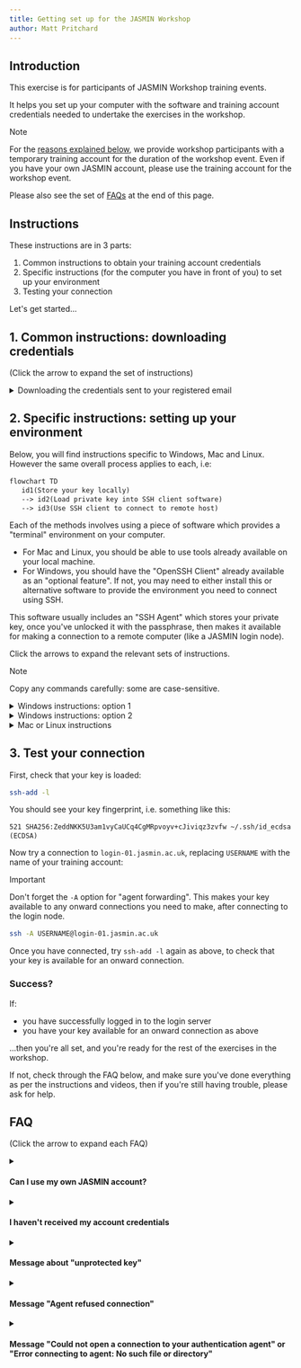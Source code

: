 ```yaml
---
title: Getting set up for the JASMIN Workshop
author: Matt Pritchard
---
```


## Introduction

This exercise is for participants of JASMIN Workshop training events.

It helps you set up your computer with the software and training account credentials needed to undertake the exercises in the workshop.

> [!NOTE]
> For the [reasons explained below](#own-vs-training-account), we provide workshop participants with a temporary training account for the duration of the workshop event. Even if you have your own JASMIN account, please use the training account for the workshop event.

Please also see the set of [FAQs](#faq) at the end of this page.

## Instructions

These instructions are in 3 parts:

1. Common instructions to obtain your training account credentials
2. Specific instructions (for the computer you have in front of you) to set up your environment
3. Testing your connection

Let's get started...

## 1. Common instructions: downloading credentials

(Click the arrow to expand the set of instructions)

<details>
   <summary id="downloading">Downloading the credentials sent to your registered email</summary>

   - Locate the email sent by the JASMIN Accounts Portal. It should have `[jasmin-accounts] JASMIN Training Account Created` in the subject line.
      - If you can't find the email, search for this subject in your emails, but also check your spam/junk folders before asking for help.
   - Follow the link in the email from the JASMIN Team to provision your account on the JASMIN Accounts Portal.
   - **This is a one-time link** for secure credentials sharing! If you close the tab after clicking the link **your credentials will be lost**, even if you click on the link in the email again.
   - You should reach a page showing four important parts of your training account, like the image below.
   
   ![training account provisioning page](images/Provision-your-training-account.png)
   - Open a plain-text editor (e.g. Notepad on Windows, TextEdit on Mac) and paste these first three details into a text file to keep them safe:
      - Username
      - Accounts Portal Password
      - SSH Key Passphrase
   - Click the "Download" link next to the SSH Private Key. It will save the private key as `id_ecdsa` without a file extension - please don't rename it, unless you have already used SSH and have an SSH keypair with the same name.
   - Keep this file in your Downloads folder for now.

</details>

## 2. Specific instructions: setting up your environment

Below, you will find instructions specific to Windows, Mac and Linux. However the same overall process applies to each, i.e:

   ```mermaid
   flowchart TD
      id1(Store your key locally) 
      --> id2(Load private key into SSH client software)
      --> id3(Use SSH client to connect to remote host)
   ```

Each of the methods involves using a piece of software which provides a "terminal" environment on your computer.

- For Mac and Linux, you should be able to use tools already available on your local machine.
- For Windows, you should have the "OpenSSH Client" already available as an "optional feature". If not, you may need to either install this or alternative software to provide the environment you need to connect using SSH.

This software usually includes an "SSH Agent" which stores your private key, once you've unlocked it with the passphrase, then makes it available for making a connection to a remote computer (like a JASMIN login node).

Click the arrows to expand the relevant sets of instructions.

> [!NOTE]
> Copy any commands carefully: some are case-sensitive.

<!--

Replace these sections below with link to instructions here?

https://help.jasmin.ac.uk/docs/getting-started/present-ssh-key/

-->

<details>

   <summary id="windows">Windows instructions: option 1</summary>

   If you use this option, other services will be easier to use later on. But look at option 2 if you think that looks easier for now.

   - Check that the right tools are installed
     - Open a PowerShell window using "run as administrator"
     - Run this command to check whether you have "OpenSSH Client" optional feature installed.
       ```powershell
       Get-WindowsCapability -Online | Where-Object Name -like 'OpenSSH.Client*'
       ```
       If it's installed, continue. If not, either ask for help, or choose option 2.

   - Check that the directory `.ssh` exists within your user directory:
     ```powershell
     ls "$env:UserProfile\.ssh"
     ```
     If it exists, you'll get a list of the files currently there. If not, create it with:
     ```powershell
     md "$env:UserProfile\.ssh"
     ```
     then move the file `id_ecdsa` key file from the Downloads folder to this directory.
     ```powershell
     mv "$env:UserProfile\Downloads\id_ecdsa" "$env:UserProfile\.ssh\"
     ```
   - Open the text file with the credentials you saved in Part 1: you'll need them shortly.
   - Check that the `ssh-agent` service is running
     ```powershell
     Get-Service ssh-agent
     ```
     If it's not, start it:
     ```powershell
     Set-Service ssh-agent -StartupType Manual
     Start-Service ssh-agent
     ```
   - Load your key into the agent
     ```powershell
     ssh-add "$env:UserProfile\.ssh\id_ecdsa"
     ```
     You'll be asked for the passphrase from the credentials: copy and paste this (right-click in the PowerShell window, the text will not be displayed), then press return.
   - Check that you have your key loaded.
     ```powershell
     ssh-add -l
     ```
     You should see your key in the list of identities.

</details>

<details>

   <summary id="windows">Windows instructions: option 2</summary>

   - Locate the `id_ecdsa` private key file from the Downloads folder.
     - don't try to open the `id_ecdsa` file: it's not meant to be readable.
   - Open the text file with the credentials you saved in Part 1: you'll need them shortly.

   - Download and install "MobaXterm"
   
     This is an emulator of the terminal environment (Mac and Linux have this environment built-in), and provides the tools you need to connect. There are other options, but we'd recommend this one if you want us to help you with any problems.

     - Go to https://mobaxterm.mobatek.net/
       - go to [Download](https://mobaxterm.mobatek.net/download.html)
       - choose the "Home edition", then "Download now"
       - Choose the **installer edition**
       - right-click the downloaded zip file and choose "extract all"
       - run the installer, then follow the instructions.

   - Open MobaXterm, and follow the steps in this video to load your private key and check it's loaded in a terminal session.
     - [![mobaxterm setup (video)](https://img.youtube.com/vi/qm8PcD24Xsc/0.jpg)](https://youtu.be/qm8PcD24Xsc)

</details>

<details>
  <summary>Mac or Linux instructions</summary>

  In the Mac or Linux environments, it's best to put your SSH-related files in a standard place. This is a directory called `.ssh` in your home directory (the `.` means it's hidden).

  - open the text file with the credentials you saved in Part 1: you'll need them shortly.
  - open the `Terminal` utility (use the search in the top menu bar to find this if you haven't used it before)
  - this should open a command-line terminal, starting in your home directory. The shorthand for your home directory is `~/`

  Check if you have a directory `~/.ssh` already:

  ```
  ls ~/.ssh
  ```

  If this exists already, the `ls` command will list its contents (it could be empty, that's fine).

  If you see `No such file or directory`, make this directory with the command:

  ```
  mkdir -p ~/.ssh
  ```
  and set permissions on it so that it's only read/writable by you:
  ```
  chmod 700 ~/.ssh
  ```

  Now, move the SSH private key `id_ecdsa` from your download location (where your browser puts downloaded files) to the directory you just created.

  ```
  mv ~/Downloads/id_ecdsa ~/.ssh/
  ```

  Set the permissions on this file to be only read/writable by you:

  ```
  chmod 600 ~/.ssh/id_ecdsa
  ```

  Now, check whether you have an SSH-agent running:

  ```
  ssh-add -l
  ```

  If you see
  ```
  The agent has no identities.
  ```

  that's fine: it's running, but just doesn't have any keys loaded yet. Skip the step below.

  If you see `Could not open a connection to your authentication agent` or `Error connecting to agent` this means you haven't got one running, so you need to start one with the following command:

  ```
  eval $(ssh-agent -s)
  ```

  You're now able to load your private key, as follows:

  ```
  ssh-add ~/.ssh/id_ecdsa
  ```

  You will be prompted for your passphrase: don't try and type it in, copy and paste it from credentials file which you should have open in a text editor. You can usually paste with <kbd>Cmd (⌘)</kbd>+<kbd>V</kbd> on Mac, <kbd>CTRL</kbd>+<kbd>V</kbd> on Linux, or by right-clicking and choosing "Paste", but this may vary depending on your system and terminal.

  Be careful not to copy any whitespace either side of the passphrase.
  
  Note that the terminal does not echo back any characters or placeholders for a passphrase. So don't paste it again just because it's not displaying!

  Now, check with the `ssh-add -l` command as before, and the key fingerprint should be displayed, e.g.

   ```
   ssh-add -l
   521 SHA256:ZeddNKK5U3am1vyCaUCq4CgMRpvoyv+cJiviqz3zvfw ~/.ssh/id_ecdsa (ECDSA)
   ```

   If you don't see this, go back and check the steps above carefully before asking for help.

</details>

## 3. Test your connection

First, check that your key is loaded:

```bash
ssh-add -l
```

You should see your key fingerprint, i.e. something like this:

```
521 SHA256:ZeddNKK5U3am1vyCaUCq4CgMRpvoyv+cJiviqz3zvfw ~/.ssh/id_ecdsa (ECDSA)
```

Now try a connection to `login-01.jasmin.ac.uk`, replacing `USERNAME` with the name of your training account:
   
> [!IMPORTANT]
> Don't forget the `-A` option for "agent forwarding". This makes your key available to any onward connections you need to make, after connecting to the login node.

```bash
ssh -A USERNAME@login-01.jasmin.ac.uk
```

Once you have connected, try `ssh-add -l` again as above, to check that your key is available for an onward connection.

### Success?

If:
- you have successfully logged in to the login server
- you have your key available for an onward connection as above

...then you're all set, and you're ready for the rest of the exercises in the workshop.

If not, check through the FAQ below, and make sure you've done everything as per the instructions and videos, then if you're still having trouble, please ask for help.

## FAQ

(Click the arrow to expand each FAQ)

<details>

   <summary id="own-vs-training-account">

   #### Can I use my own JASMIN account?

   </summary>

   For the JASMIN workshop training events, we prefer that you use the supplied training accounts.

   This is because we have pre-configured each training account with access roles for all the resources you need for the training workshop, including:
    - the `workshop` group workspace
    - the `workshop` LOTUS queue (for responsive wait times during workshops)
    - a corresponding CEDA Archive account with access to certain datasets used in the exercises

   We cannot configure all these resources on a temporary basis, so ask you to use the training account during events. You are welcome to transfer over any data created during a workshop, to your own account (but beware there is a time limit for this, before training accounts are wiped: ask your course organiser for details).

</details>

<details>

   <summary>
   
   #### I haven't received my account credentials
   
   </summary>

   - make sure you are checking in the email account which you gave to the course organisers: the training account will be set up with this email address.
   - make sure you have searched for "JASMIN Training Account" in your email application.
   - make sure you have checked your spam/junk folders.
   - ask your course organiser for help if you still can't find it: it should be possible to get it re-sent.

</details>

<!-- We can delete this if training account credentials no longer provide the public key -->
<!-- <details>

   <summary>
   
   #### I can't open the <code>*.pub</code> file when I double-click it (on Windows)
   
   </summary>

   That's OK. It's not a file that you need to open. The `.pub` file extension is sometimes recognised by Windows as a Microsoft Publisher file, but this one isn't: it's your public key (part of your public/private key pair).

</details> -->

<details>

   <summary>
   
   #### Message about "unprotected key"
   
   </summary>

   If you see a message like the following, this means that you need to restrict the permissions on your key file so that only you (and no other users on your system) can read your key.
   This is usually solved by:
   - a) moving the file to the standard location (this matters, particularly on Windows) and
   - b) changing its permissions.

   ```
   @@@@@@@@@@@@@@@@@@@@@@@@@@@@@@@@@@@@@@@@@@@@@@@@@@@@@@@@@@@
   @         WARNING: UNPROTECTED PRIVATE KEY FILE!          @
   @@@@@@@@@@@@@@@@@@@@@@@@@@@@@@@@@@@@@@@@@@@@@@@@@@@@@@@@@@@
   Permissions 0644 for 'id_ecdsa' are too open.
   It is required that your private key files are NOT accessible by others.
   This private key will be ignored.

   ```

   Please see [these instructions on the JASMIN help site](https://help.jasmin.ac.uk/docs/getting-started/present-ssh-key/#unprotected-private-key-file) about solving this problem.
   

   
</details>

<details>
  <summary>
  
  #### Message "Agent refused connection"
  
  </summary>

  This isn't necessarily a problem.

  If the output of `ssh-add -l` is something like the examples above in the Windows or Mac/Linux instructions, showing your key fingerprint, then you should still be good to go.
</details>

<details>
  <summary>
  
  #### Message "Could not open a connection to your authentication agent" or "Error connecting to agent: No such file or directory"
  
  </summary>

  This means that you don't have an SSH-agent running, so there isn't an agent to load your key into.

  For Windows/MobaXterm, review the setup video to make sure you've got the key loaded correctly.


  For Mac/Linux, you may need to run the following command to start the agent:

   ```
   eval $(ssh-agent -s)
   ```

   You should see output similar to this:

   ```
   agent pid 1234
   ```

   Then try loading your key again with the ssh-add command:

   ```
   ssh-add <path to your key>
   ```

   and enter the passphrase when prompted.

   For more detailed instructions, see also the [JASMIN Help page on this topic](https://help.jasmin.ac.uk/docs/getting-started/present-ssh-key/).

</details>
